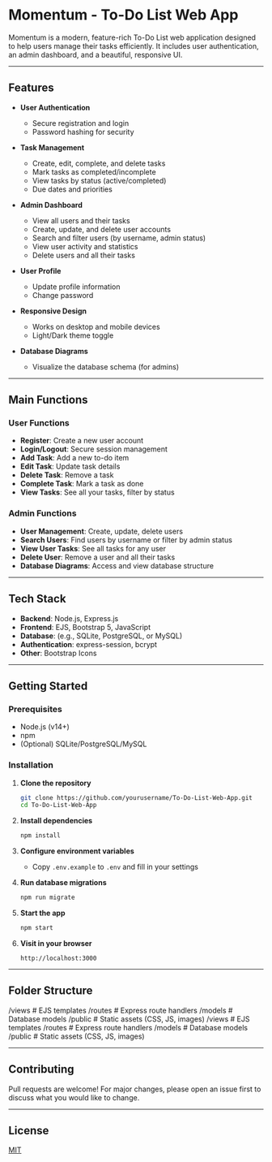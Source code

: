 # Momentum - To-Do List Web App

Momentum is a modern, feature-rich To-Do List web application designed to help users manage their tasks efficiently. It includes user authentication, an admin dashboard, and a beautiful, responsive UI.

---

## Features

- **User Authentication**
  - Secure registration and login
  - Password hashing for security

- **Task Management**
  - Create, edit, complete, and delete tasks
  - Mark tasks as completed/incomplete
  - View tasks by status (active/completed)
  - Due dates and priorities

- **Admin Dashboard**
  - View all users and their tasks
  - Create, update, and delete user accounts
  - Search and filter users (by username, admin status)
  - View user activity and statistics
  - Delete users and all their tasks

- **User Profile**
  - Update profile information
  - Change password

- **Responsive Design**
  - Works on desktop and mobile devices
  - Light/Dark theme toggle

- **Database Diagrams**
  - Visualize the database schema (for admins)

---

## Main Functions

### User Functions

- **Register**: Create a new user account
- **Login/Logout**: Secure session management
- **Add Task**: Add a new to-do item
- **Edit Task**: Update task details
- **Delete Task**: Remove a task
- **Complete Task**: Mark a task as done
- **View Tasks**: See all your tasks, filter by status

### Admin Functions

- **User Management**: Create, update, delete users
- **Search Users**: Find users by username or filter by admin status
- **View User Tasks**: See all tasks for any user
- **Delete User**: Remove a user and all their tasks
- **Database Diagrams**: Access and view database structure

---

## Tech Stack

- **Backend**: Node.js, Express.js
- **Frontend**: EJS, Bootstrap 5, JavaScript
- **Database**: (e.g., SQLite, PostgreSQL, or MySQL)
- **Authentication**: express-session, bcrypt
- **Other**: Bootstrap Icons

---

## Getting Started

### Prerequisites

- Node.js (v14+)
- npm
- (Optional) SQLite/PostgreSQL/MySQL

### Installation

1. **Clone the repository**
   ```bash
   git clone https://github.com/yourusername/To-Do-List-Web-App.git
   cd To-Do-List-Web-App
   ```

2. **Install dependencies**
   ```bash
   npm install
   ```

3. **Configure environment variables**
   - Copy `.env.example` to `.env` and fill in your settings

4. **Run database migrations**
   ```bash
   npm run migrate
   ```

5. **Start the app**
   ```bash
   npm start
   ```

6. **Visit in your browser**
   ```
   http://localhost:3000
   ```

---

## Folder Structure

/views         # EJS templates
/routes        # Express route handlers
/models        # Database models
/public        # Static assets (CSS, JS, images) 
/views # EJS templates
/routes # Express route handlers
/models # Database models
/public # Static assets (CSS, JS, images)

---

## Contributing

Pull requests are welcome! For major changes, please open an issue first to discuss what you would like to change.

---

## License

[MIT](LICENSE)